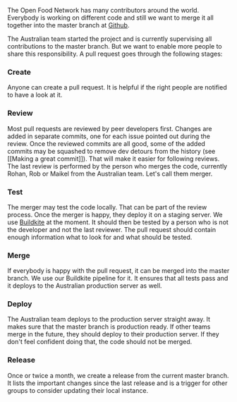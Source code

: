 The Open Food Network has many contributors around the world. Everybody is working on different code and still we want to merge it all together into the master branch at [Github](https://github.com/openfoodfoundation/openfoodnetwork/).

The Australian team started the project and is currently supervising all contributions to the master branch. But we want to enable more people to share this responsibility. A pull request goes through the following stages:

### Create

Anyone can create a pull request. It is helpful if the right people are notified to have a look at it.

### Review

Most pull requests are reviewed by peer developers first. Changes are added in separate commits, one for each issue pointed out during the review. Once the reviewed commits are all good, some of the added commits may be squashed to remove dev detours from the history (see [[Making a great commit]]). That will make it easier for following reviews.
The last review is performed by the person who merges the code, currently Rohan, Rob or Maikel from the Australian team. Let's call them merger.

### Test

The merger may test the code locally. That can be part of the review process. Once the merger is happy, they deploy it on a staging server. We use [Buildkite](https://community.openfoodnetwork.org/t/build-pipelines/540) at the moment. It should then be tested by a person who is not the developer and not the last reviewer. The pull request should contain enough information what to look for and what should be tested.

### Merge

If everybody is happy with the pull request, it can be merged into the master branch. We use our Buildkite pipeline for it. It ensures that all tests pass and it deploys to the Australian production server as well.

### Deploy

The Australian team deploys to the production server straight away. It makes sure that the master branch is production ready. If other teams merge in the future, they should deploy to their production server. If they don't feel confident doing that, the code should not be merged.

### Release

Once or twice a month, we create a release from the current master branch. It lists the important changes since the last release and is a trigger for other groups to consider updating their local instance.